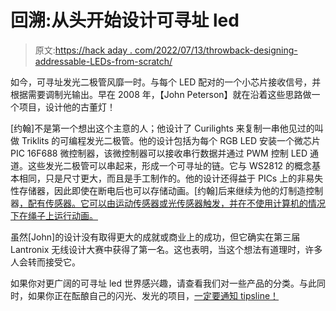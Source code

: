 # 回溯:从头开始设计可寻址 led

> 原文:[https://hack aday . com/2022/07/13/throwback-designing-addressable-LEDs-from-scratch/](https://hackaday.com/2022/07/13/throwback-designing-addressable-leds-from-scratch/)

如今，可寻址发光二极管风靡一时。与每个 LED 配对的一个小芯片接收信号，并根据需要调制光输出。早在 2008 年，【John Peterson】就在沿着这些思路做一个项目，设计他的古董灯！

[约翰]不是第一个想出这个主意的人；他设计了 Curilights 来复制一串他见过的叫做 Triklits 的可编程发光二极管。他的设计包括为每个 RGB LED 安装一个微芯片 PIC 16F688 微控制器，该微控制器可以接收串行数据并通过 PWM 控制 LED 通道。这些发光二极管可以串起来，形成一个可寻址的链。它与 WS2812 的概念基本相同，只是尺寸更大，而且是手工制作的。他的设计还得益于 PICs 上的非易失性存储器，因此即使在断电后也可以存储动画。[约翰]后来继续为他的灯制造控制器[，配有传感器。它可以由运动传感器或光传感器触发，并在不使用计算机的情况下在绳子上运行动画。](https://saccade.com/writing/projects/CuriController/)

虽然[John]的设计没有取得更大的成就或商业上的成功，但它确实在第三届 Lantronix 无线设计大赛中获得了第一名。这也表明，当这个想法有道理时，许多人会转而接受它。

如果你对更广阔的可寻址 led 世界感兴趣，请查看我们对一些产品的分类。与此同时，如果你正在酝酿自己的闪光、发光的项目，[一定要通知 tipsline！](http://hackaday.com/submit-a-tip)
